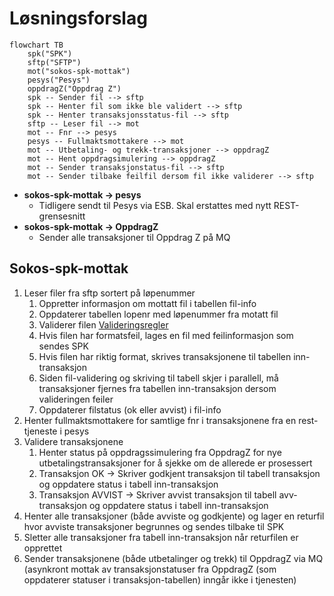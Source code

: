 # Løsningsforslag

````mermaid
flowchart TB
    spk("SPK")
    sftp("SFTP")
    mot("sokos-spk-mottak")
    pesys("Pesys")
    oppdragZ("Oppdrag Z")
    spk -- Sender fil --> sftp
    spk -- Henter fil som ikke ble validert --> sftp
    spk -- Henter transaksjonsstatus-fil --> sftp
    sftp -- Leser fil --> mot
    mot -- Fnr --> pesys
    pesys -- Fullmaktsmottakere --> mot
    mot -- Utbetaling- og trekk-transaksjoner --> oppdragZ
    mot -- Hent oppdragsimulering --> oppdragZ
    mot -- Sender transaksjonstatus-fil --> sftp
    mot -- Sender tilbake feilfil dersom fil ikke validerer --> sftp
````

* **sokos-spk-mottak &rarr; pesys** 
  * Tidligere sendt til Pesys via ESB. Skal erstattes med nytt REST-grensesnitt
* **sokos-spk-mottak &rarr; OppdragZ**
  * Sender alle transaksjoner til Oppdrag Z på MQ

## Sokos-spk-mottak

1. Leser filer fra sftp sortert på løpenummer
    1. Oppretter informasjon om mottatt fil i tabellen fil-info
    2. Oppdaterer tabellen lopenr med løpenummer fra motatt fil
    3. Validerer filen [Valideringsregler](Filformatvalidering.md)
      1. Hvis filen har formatsfeil, lages en fil med feilinformasjon som sendes SPK
      2. Hvis filen har riktig format, skrives transaksjonene til tabellen inn-transaksjon
      3. Siden fil-validering og skriving til tabell skjer i parallell, må transaksjoner fjernes fra tabellen inn-transaksjon dersom valideringen feiler
      4. Oppdaterer filstatus (ok eller avvist) i fil-info
3. Henter fullmaktsmottakere for samtlige fnr i transaksjonene fra en rest-tjeneste i pesys
4. Validere transaksjonene
   1. Henter status på oppdragssimulering fra OppdragZ for nye utbetalingstransaksjoner for å sjekke om de allerede er prosessert  
   2. Transaksjon OK -> Skriver godkjent transaksjon til tabell transaksjon og oppdatere status i tabell inn-transaksjon
   3. Transaksjon AVVIST -> Skriver avvist transaksjon til tabell avv-transaksjon og oppdatere status i tabell inn-transaksjon
5. Henter alle transaksjoner (både avviste og godkjente) og lager en returfil hvor avviste transaksjoner begrunnes og sendes tilbake til SPK
6. Sletter alle transaksjoner fra tabell inn-transaksjon når returfilen er opprettet
7. Sender transaksjonene (både utbetalinger og trekk) til OppdragZ via MQ (asynkront mottak av transaksjonstatuser fra OppdragZ (som oppdaterer statuser i transaksjon-tabellen) inngår ikke i tjenesten)

